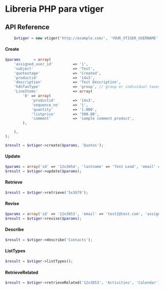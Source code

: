 
# Libreria PHP para vtiger

## API Reference

```php
    $vtiger = new vtiger('http://example.com/', 'YOUR_VTIGER_USERNAME', 'YOUR_VTIGER_ACCESSKEY');
```

#### Create

```php
$params      = array(
    'assigned_user_id'         => '1',
    'subject'                  => 'Test',
    'quotestage'               => 'Created',
    'productid'                => '14x3',
    'description'              => 'Test Description',
    'hdnTaxType'               => 'group', // group or individual taxes are obtained from the application
    'LineItems'                => array(
        '0' => array(
            'productid'        => '14x3',
            'sequence_no'      => '1',
            'quantity'         => '1.000',
            'listprice'        => '500.00',
            'comment'          => 'sample comment product',
        ),

    ),
);

$result = $vtiger->create($params, 'Quotes');
```

#### Update
```php
$params = array('id' => '12x3654', 'lastname' => 'Test Lead', 'email' => 'test@test.com', 'assigned_user_id' => '19x1');
$result = $vtiger->update($params);
```

#### Retrieve
```php
$result = $vtiger->retrieve('5x3679');
```

#### Revise
```php
$params = array('id' => '12x3653', 'email' => 'test2@test.com', 'assigned_user_id' => '19x1');
$result = $vtiger->revise($params);
```

#### Describe
```php
$result = $vtiger->describe('Contacts');
```

#### ListTypes
```php
$result = $vtiger->listTypes();
```

#### RetrieveRelated
```php
$result = $vtiger->retrieveRelated('12x3653', 'Activities', 'Calendar');
```